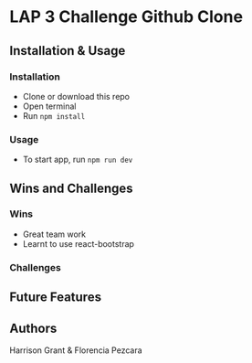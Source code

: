 # LAP 3 Challenge Github Clone

## Installation & Usage

### Installation
- Clone or download this repo
- Open terminal
- Run `npm install`

### Usage

- To start app, run `npm run dev` 

## Wins and Challenges

### Wins
- Great team work
- Learnt to use react-bootstrap

### Challenges

## Future Features


## Authors
Harrison Grant & Florencia Pezcara
